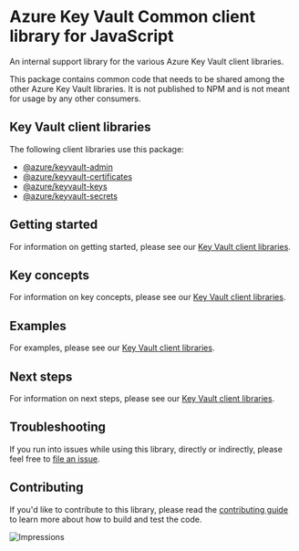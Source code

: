 # Azure Key Vault Common client library for JavaScript

An internal support library for the various Azure Key Vault client libraries.

This package contains common code that needs to be shared among the other Azure Key Vault libraries. It is not published to NPM and is not meant for usage by any other consumers.

## Key Vault client libraries

The following client libraries use this package:

- [@azure/keyvault-admin](https://github.com/Azure/azure-sdk-for-js/blob/master/sdk/keyvault/keyvault-admin/README.md)
- [@azure/keyvault-certificates](https://github.com/Azure/azure-sdk-for-js/blob/master/sdk/keyvault/keyvault-certificates/README.md)
- [@azure/keyvault-keys](https://github.com/Azure/azure-sdk-for-js/blob/master/sdk/keyvault/keyvault-keys/README.md)
- [@azure/keyvault-secrets](https://github.com/Azure/azure-sdk-for-js/blob/master/sdk/keyvault/keyvault-secrets/README.md)

## Getting started

For information on getting started, please see our [Key Vault client libraries](#key-vault-client-libraries).

## Key concepts

For information on key concepts, please see our [Key Vault client libraries](#key-vault-client-libraries).

## Examples

For examples, please see our [Key Vault client libraries](#key-vault-client-libraries).

## Next steps

For information on next steps, please see our [Key Vault client libraries](#key-vault-client-libraries).

## Troubleshooting

If you run into issues while using this library, directly or indirectly, please feel free to [file an issue](https://github.com/Azure/azure-sdk-for-js/issues/new).

## Contributing

If you'd like to contribute to this library, please read the [contributing guide](https://github.com/Azure/azure-sdk-for-js/blob/master/CONTRIBUTING.md) to learn more about how to build and test the code.

![Impressions](https://azure-sdk-impressions.azurewebsites.net/api/impressions/azure-sdk-for-js%2Fsdk%2Fkeyvault%2Fkeyvault-common%2FREADME.png)
